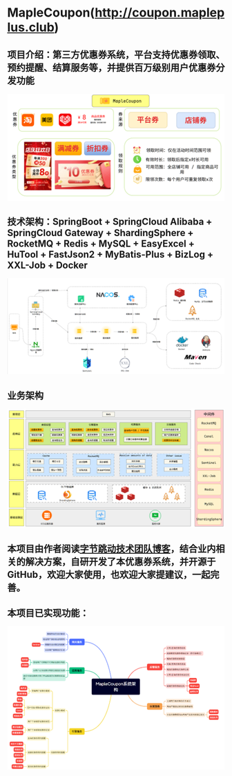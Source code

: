 # MapleCoupon(http://coupon.mapleplus.club)
## 项目介绍：第三方优惠券系统，平台支持优惠券领取、预约提醒、结算服务等，并提供百万级别用户优惠券分发功能
![image](./readme-image/img.png)
## 技术架构：SpringBoot + SpringCloud Alibaba + SpringCloud Gateway + ShardingSphere + RocketMQ + Redis + MySQL + EasyExcel + HuTool + FastJson2 + MyBatis-Plus + BizLog + XXL-Job + Docker
![image](./readme-image/img_2.png)
## 业务架构
![image](./readme-image/img_1.png)
## 本项目由作者阅读[字节跳动技术团队博客](https://juejin.cn/post/7087824893831544845)，结合业内相关的解决方案，自研开发了本优惠券系统，并开源于GitHub，欢迎大家使用，也欢迎大家提建议，一起完善。
## 本项目已实现功能：
![image](./readme-image/img_3.png)